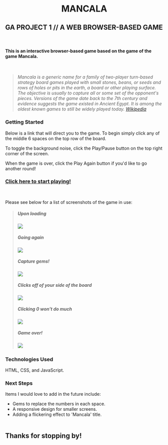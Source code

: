 # <p style="text-align: center;">MANCALA</p>
## GA PROJECT 1 // A WEB BROWSER-BASED GAME  
&nbsp;
#### This is an interactive browser-based game based on the game of the game Mancala.
&nbsp;
> _Mancala is a generic name for a family of two-player turn-based strategy board games played with small stones, beans, or seeds and rows of holes or pits in the earth, a board or other playing surface. 
> The objective is usually to capture all or some set of the opponent's pieces.
> Versions of the game date back to the 7th century and evidence suggests the game existed in Ancient Egypt. 
>It is among the oldest known games to still be widely played today. [Wikipedia](https://en.wikipedia.org/wiki/Mancala)_
&nbsp;  

### Getting Started
Below is a link that will direct you to the game. 
To begin simply click any of the middle 6 spaces on the top row of the board. 

To toggle the background noise, click the Play/Pause button on the top right corner of the screen. 

When the game is over, click the Play Again button if you'd like to go another round!
### [Click here to start playing!](https://chaseeanderson.github.io/MancalaGameCA/)

&nbsp;  

Please see below for a list of screenshots of the game in use:
&nbsp;  
>##### Upon loading
> ![](https://i.imgur.com/TAyddKc.png)
>##### Going again
> ![](https://i.imgur.com/o4zcrfD.png)
>##### Capture gems!
> ![](https://i.imgur.com/CJJat3k.png)
>##### Clicks off of your side of the board
> ![](https://i.imgur.com/ru9dFJ2.png)
>##### Clicking 0 won't do much
> ![](https://i.imgur.com/YalmaK1.png)
>##### Game over!
> ![](https://i.imgur.com/9wqlMbA.png)
&nbsp;  

### Technologies Used
HTML, CSS, and JavaScript.

### Next Steps
Items I would love to add in the future include: 
* Gems to replace the numbers in each space.
* A responsive design for smaller screens. 
* Adding a flickering effect to 'Mancala' title.
&nbsp;  
&nbsp;  
## Thanks for stopping by!




